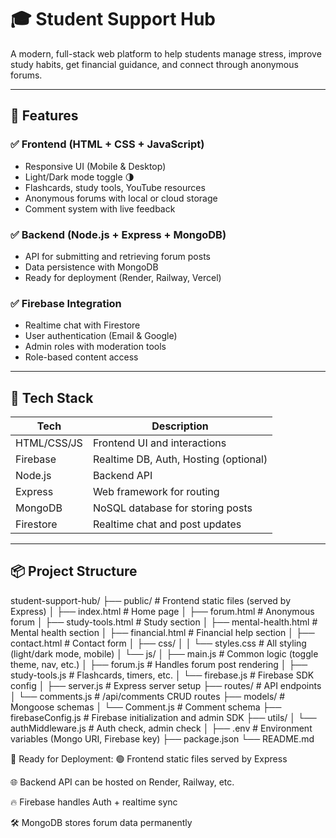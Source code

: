 # 🎓 Student Support Hub

A modern, full-stack web platform to help students manage stress, improve study habits, get financial guidance, and connect through anonymous forums.

---

## 🌟 Features

### ✅ Frontend (HTML + CSS + JavaScript)
- Responsive UI (Mobile & Desktop)
- Light/Dark mode toggle 🌗
- Flashcards, study tools, YouTube resources
- Anonymous forums with local or cloud storage
- Comment system with live feedback

### ✅ Backend (Node.js + Express + MongoDB)
- API for submitting and retrieving forum posts
- Data persistence with MongoDB
- Ready for deployment (Render, Railway, Vercel)

### ✅ Firebase Integration
- Realtime chat with Firestore
- User authentication (Email & Google)
- Admin roles with moderation tools
- Role-based content access

---

## 🔧 Tech Stack

| Tech        | Description                          |
|-------------|--------------------------------------|
| HTML/CSS/JS | Frontend UI and interactions         |
| Firebase    | Realtime DB, Auth, Hosting (optional)|
| Node.js     | Backend API                          |
| Express     | Web framework for routing            |
| MongoDB     | NoSQL database for storing posts     |
| Firestore   | Realtime chat and post updates       |

---

## 📦 Project Structure
student-support-hub/
├── public/                     # Frontend static files (served by Express)
│   ├── index.html              # Home page
│   ├── forum.html              # Anonymous forum
│   ├── study-tools.html        # Study section
│   ├── mental-health.html      # Mental health section
│   ├── financial.html          # Financial help section
│   ├── contact.html            # Contact form
│   ├── css/
│   │   └── styles.css          # All styling (light/dark mode, mobile)
│   └── js/
│       ├── main.js             # Common logic (toggle theme, nav, etc.)
│       ├── forum.js            # Handles forum post rendering
│       ├── study-tools.js      # Flashcards, timers, etc.
│       └── firebase.js         # Firebase SDK config
│
├── server.js                   # Express server setup
├── routes/                     # API endpoints
│   └── comments.js             # /api/comments CRUD routes
├── models/                     # Mongoose schemas
│   └── Comment.js              # Comment schema
├── firebaseConfig.js           # Firebase initialization and admin SDK
├── utils/
│   └── authMiddleware.js       # Auth check, admin check
│
├── .env                        # Environment variables (Mongo URI, Firebase key)
├── package.json
└── README.md


🔄 Ready for Deployment:
🟢 Frontend static files served by Express

🌐 Backend API can be hosted on Render, Railway, etc.

🔥 Firebase handles Auth + realtime sync

🛠️ MongoDB stores forum data permanently


